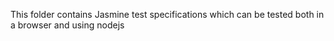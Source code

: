 This folder contains Jasmine test specifications which can be tested both in a browser and using nodejs